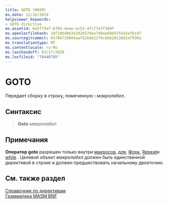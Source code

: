 ```yaml
---
title: GOTO (MASM)
ms.date: 12/16/2019
helpviewer_keywords:
- GOTO directive
ms.assetid: 6a5f73e7-6784-4eae-ac52-4fc77a7f369f
ms.openlocfilehash: 18f286d8634202b57dea788aa6984755a5afb197
ms.sourcegitcommit: 63784729604aaf526de21f6c6b62813882af930a
ms.translationtype: MT
ms.contentlocale: ru-RU
ms.lasthandoff: 03/17/2020
ms.locfileid: "79440795"
---
```

# <a name="goto"></a>GOTO

Передает сборку в строку, помеченную **:** _макролабел_.

## <a name="syntax"></a>Синтаксис

> **Goto** *макролабел*

## <a name="remarks"></a>Примечания

**Оператор goto** разрешен только внутри [макросов](macro.md), [для](for-masm.md), [Форк](forc.md), [Repeat](repeat.md)и [while](while-masm.md) . Целевой объект *макролабел* должен быть единственной директивой в строке и должен предшествовать начальному двоеточию.

## <a name="see-also"></a>См. также раздел

[Справочник по директивам](directives-reference.md)\
[Грамматика MASM BNF](masm-bnf-grammar.md)
